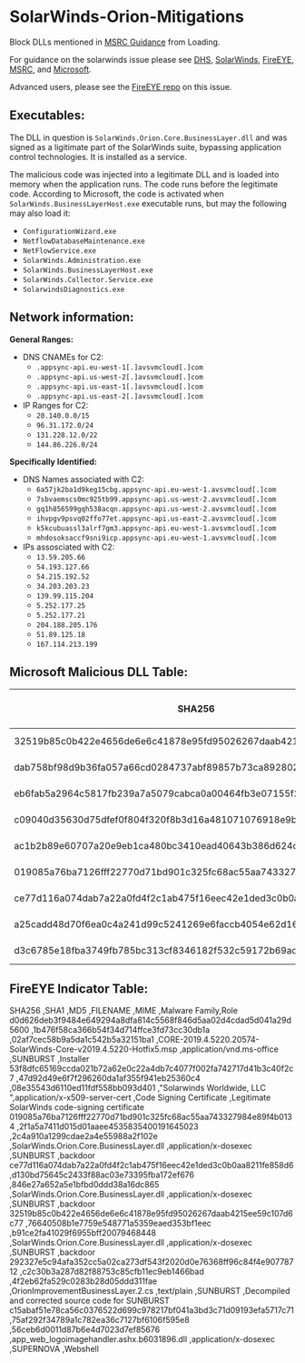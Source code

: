 # SolarWinds-Orion-Mitigations

Block DLLs mentioned in [MSRC Guidance](https://msrc-blog.microsoft.com/2020/12/13/customer-guidance-on-recent-nation-state-cyber-attacks/) from Loading.

For guidance on the solarwinds issue please see [DHS](https://cyber.dhs.gov/ed/21-01/), [SolarWinds](https://www.solarwinds.com/securityadvisory), [FireEYE](https://www.fireeye.com/blog/threat-research/2020/12/evasive-attacker-leverages-solarwinds-supply-chain-compromises-with-sunburst-backdoor.html), [MSRC](https://msrc-blog.microsoft.com/2020/12/13/customer-guidance-on-recent-nation-state-cyber-attacks/), and [Microsoft](https://www.microsoft.com/en-us/wdsi/threats/malware-encyclopedia-description?Name=Trojan:MSIL/Solorigate.B!dha). 

Advanced users, please see the [FireEYE repo](https://github.com/fireeye/sunburst_countermeasures) on this issue.

## Executables:
The DLL in question is ```SolarWinds.Orion.Core.BusinessLayer.dll``` and was signed as a ligitimate part of the SolarWinds suite, bypassing application control technologies. It is installed as a service.

The malicious code was injected into a legitimate DLL and is loaded into memory when the application runs. The code runs before the legitimate code. According to Microsoft, the code is activated when ```SolarWinds.BusinessLayerHost.exe``` executable runs, but may the following may also load it:
- ```ConfigurationWizard.exe```
- ```NetflowDatabaseMaintenance.exe```
- ```NetFlowService.exe```
- ```SolarWinds.Administration.exe```
- ```SolarWinds.BusinessLayerHost.exe```
- ```SolarWinds.Collector.Service.exe```
- ```SolarwindsDiagnostics.exe```

## Network information:

**General Ranges:**
- DNS CNAMEs for C2:
  - ```.appsync-api.eu-west-1[.]avsvmcloud[.]com```
  - ```.appsync-api.us-west-2[.]avsvmcloud[.]com```
  - ```.appsync-api.us-east-1[.]avsvmcloud[.]com```
  - ```.appsync-api.us-east-2[.]avsvmcloud[.]com```
- IP Ranges for C2:
  - ```20.140.0.0/15```
  - ```96.31.172.0/24```
  - ```131.228.12.0/22```
  - ```144.86.226.0/24```

**Specifically Identified:**
- DNS Names associated with C2:
  - ```6a57jk2ba1d9keg15cbg.appsync-api.eu-west-1.avsvmcloud[.]com```
  - ```7sbvaemscs0mc925tb99.appsync-api.us-west-2.avsvmcloud[.]com```
  - ```gq1h856599gqh538acqn.appsync-api.us-west-2.avsvmcloud[.]com```
  - ```ihvpgv9psvq02ffo77et.appsync-api.us-east-2.avsvmcloud[.]com``` 
  - ```k5kcubuassl3alrf7gm3.appsync-api.eu-west-1.avsvmcloud[.]com``` 
  - ```mhdosoksaccf9sni9icp.appsync-api.eu-west-1.avsvmcloud[.]com```
- IPs assosciated with C2:
  - ```13.59.205.66```
  - ```54.193.127.66```
  - ```54.215.192.52```
  - ```34.203.203.23``` 
  - ```139.99.115.204``` 
  - ```5.252.177.25```
  - ```5.252.177.21```
  - ```204.188.205.176```	
  - ```51.89.125.18```
  - ```167.114.213.199```
  
## Microsoft Malicious DLL Table:
| SHA256                                                           | File Version      | Date first seen |
|------------------------------------------------------------------|-------------------|-----------------|
| 32519b85c0b422e4656de6e6c41878e95fd95026267daab4215ee59c107d6c77 | 2019.4.5200.9083  | March 2020      |
| dab758bf98d9b36fa057a66cd0284737abf89857b73ca89280267ee7caf62f3b | 2020.2.100.12219  | March 2020      |
| eb6fab5a2964c5817fb239a7a5079cabca0a00464fb3e07155f28b0a57a2c0ed | 2020.2.100.11831  | March 2020      |
| c09040d35630d75dfef0f804f320f8b3d16a481071076918e9b236a321c1ea77 | Not available     | March 2020      |
| ac1b2b89e60707a20e9eb1ca480bc3410ead40643b386d624c5d21b47c02917c | 2020.4.100.478    | April 2020      |
| 019085a76ba7126fff22770d71bd901c325fc68ac55aa743327984e89f4b0134 | 2020.2.5200.12394 | April 2020      |
| ce77d116a074dab7a22a0fd4f2c1ab475f16eec42e1ded3c0b0aa8211fe858d6 | 2020.2.5300.12432 | May 2020        |
| a25cadd48d70f6ea0c4a241d99c5241269e6faccb4054e62d16784640f8e53bc | 2019.4.5200.8890  | October 2019    |
| d3c6785e18fba3749fb785bc313cf8346182f532c59172b69adfb31b96a5d0af | 2019.4.5200.8890  | October 2019    |

## FireEYE Indicator Table:
SHA256 ,SHA1 ,MD5 ,FILENAME ,MIME ,Malware Family,Role 
d0d626deb3f9484e649294a8dfa814c5568f846d5aa02d4cdad5d041a29d5600 ,1b476f58ca366b54f34d714ffce3fd73cc30db1a ,02af7cec58b9a5da1c542b5a32151ba1 ,CORE-2019.4.5220.20574-SolarWinds-Core-v2019.4.5220-Hotfix5.msp ,application/vnd.ms-office ,SUNBURST ,Installer 
53f8dfc65169ccda021b72a62e0c22a4db7c4077f002fa742717d41b3c40f2c7 ,47d92d49e6f7f296260da1af355f941eb25360c4 ,08e35543d6110ed11fdf558bb093d401 ,"Solarwinds Worldwide, LLC ",application/x-x509-server-cert ,Code Signing Certificate ,Legitimate SolarWinds code-signing certificate
019085a76ba7126fff22770d71bd901c325fc68ac55aa743327984e89f4b0134 ,2f1a5a7411d015d01aaee4535835400191645023 ,2c4a910a1299cdae2a4e55988a2f102e ,SolarWinds.Orion.Core.BusinessLayer.dll ,application/x-dosexec ,SUNBURST ,backdoor
ce77d116a074dab7a22a0fd4f2c1ab475f16eec42e1ded3c0b0aa8211fe858d6 ,d130bd75645c2433f88ac03e73395fba172ef676 ,846e27a652a5e1bfbd0ddd38a16dc865 ,SolarWinds.Orion.Core.BusinessLayer.dll ,application/x-dosexec ,SUNBURST ,backdoor
32519b85c0b422e4656de6e6c41878e95fd95026267daab4215ee59c107d6c77 ,76640508b1e7759e548771a5359eaed353bf1eec ,b91ce2fa41029f6955bff20079468448 ,SolarWinds.Orion.Core.BusinessLayer.dll ,application/x-dosexec ,SUNBURST ,backdoor
292327e5c94afa352cc5a02ca273df543f2020d0e76368ff96c84f4e90778712 ,c2c30b3a287d82f88753c85cfb11ec9eb1466bad ,4f2eb62fa529c0283b28d05ddd311fae ,OrionImprovementBusinessLayer.2.cs ,text/plain ,SUNBURST ,Decompiled and corrected source code for SUNBURST 
c15abaf51e78ca56c0376522d699c978217bf041a3bd3c71d09193efa5717c71 ,75af292f34789a1c782ea36c7127bf6106f595e8 ,56ceb6d0011d87b6e4d7023d7ef85676 ,app_web_logoimagehandler.ashx.b6031896.dll ,application/x-dosexec ,SUPERNOVA ,Webshell
